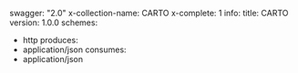 swagger: "2.0"
x-collection-name: CARTO
x-complete: 1
info:
  title: CARTO
  version: 1.0.0
schemes:
- http
produces:
- application/json
consumes:
- application/json